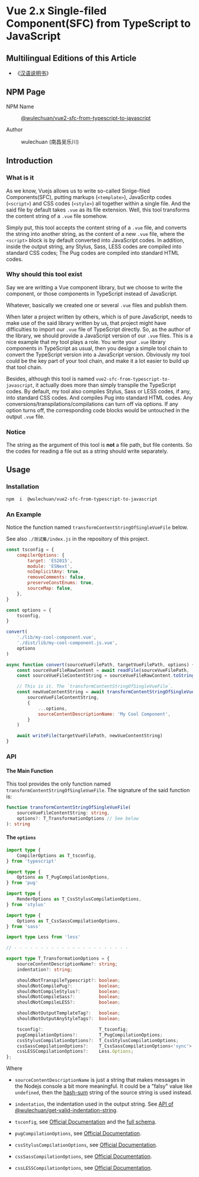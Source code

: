 # Vue 2.x Single-filed Component(SFC) from TypeScript to JavaScript

<link rel="stylesheet" href="../../node_modules/@wulechuan/css-stylus-markdown-themes/源代码/发布的源代码/文章排版与配色方案集/层叠样式表/wulechuan-styles-for-html-via-markdown--vscode.default.min.css">



## Multilingual Editions of this Article

- 《[汉语说明书](../../ReadMe.md)》




## NPM Page

<dl>
<dt>NPM Name</dt>
<dd>

[@wulechuan/vue2-sfc-from-typescript-to-javascript](https://www.npmjs.com/package/@wulechuan/vue2-sfc-from-typescript-to-javascript)

</dd>
<dt>Author</dt>
<dd><p>wulechuan (南昌吴乐川)</p></dd>
</dl>





## Introduction

### What is it

As we know, Vuejs allows us to write so-called Sinlge-filed Components(SFC), putting markups (`<template>`), JavaScritp codes (`<script>`) and CSS codes (`<style>`) all together within a single file. And the said file by default takes `.vue` as its file extension. Well, this tool transforms the content string of a `.vue` file somehow.

Simply put, this tool accepts the content string of a `.vue` file, and converts the string into another string, as the content of a new `.vue` file, where the `<script>` block is by default converted into JavaScript codes. In addition, inside the output string, any Stylus, Sass, LESS codes are compiled into standard CSS codes; The Pug codes are compiled into standard HTML codes.




### Why should this tool exist

Say we are writting a Vue component library, but we choose to write the component, or those components in TypeScript instead of JavaScript. 

Whatever, basically we created one or several `.vue` files and publish them.

When later a project written by others, which is of pure JavaScript, needs to make use of the said library written by us, that project might have difficulties to import our `.vue` file of TypeScript directly. So, as the author of the library, we should provide a JavaScript version of our `.vue` files. This is a nice example that my tool plays a role. You write your `.vue` library components in TypeScript as usual, then you design a simple tool chain to convert the TypeScript version into a JavaScript version. Obviously my tool could be the key part of your tool chain, and make it a lot easier to build up that tool chain.


Besides, although this tool is named `vue2-sfc-from-typescript-to-javascript`, it actually does more than simply transpile the TypeScript codes. By default, my tool also compiles Stylus, Sass or LESS codes, if any, into standard CSS codes. And compiles Pug into standard HTML codes. Any conversions/transpilations/compilations can turn off via options. If any option turns off, the corresponding code blocks would be untouched in the output `.vue` file.


### Notice

The string as the argument of this tool is **not** a file path, but file contents. So the codes for reading a file out as a string should write separately.






## Usage

### Installation

```sh
npm  i  @wulechuan/vue2-sfc-from-typescript-to-javascript
```


### An Example

Notice the function named `transformContentStringOfSingleVueFile` below.

See also `./测试集/index.js` in the repository of this project.

```js
const tsconfig = {
    compilerOptions: {
        target: 'ES2015',
        module: 'ESNext',
        noImplicitAny: true,
        removeComments: false,
        preserveConstEnums: true,
        sourceMap: false,
    },
}

const options = {
    tsconfig,
}

convert(
    './lib/my-cool-component.vue',
    './dist/lib/my-cool-component.js.vue',
    options
)

async function convert(sourceVueFilePath, targetVueFilePath, options) {
    const sourceVueFileRawContent = await readFile(sourceVueFilePath, 'utf8')
    const sourceVueFileContentString = sourceVueFileRawContent.toString()

    // This is it. The `transformContentStringOfSingleVueFile`.
    const newVueContentString = await transformContentStringOfSingleVueFile(
        sourceVueFileContentString,
        {
            ...options,
            sourceContentDescriptionName: 'My Cool Component',
        }
    )

    await writeFile(targetVueFilePath, newVueContentString)
}
```



### API

#### The Main Function

This tool provides the only function named `transformContentStringOfSingleVueFile`. The signature of the said function is:

```ts
function transformContentStringOfSingleVueFile(
    sourceVueFileContentString: string,
    options?: T_TransformationOptions // See below
): string
```


#### The `options`

```ts
import type {
    CompilerOptions as T_tsconfig,
} from 'typescript'

import type {
    Options as T_PugCompilationOptions,
} from 'pug'

import type {
    RenderOptions as T_CssStylusCompilationOptions,
} from 'stylus'

import type {
    Options as T_CssSassCompilationOptions,
} from 'sass'

import type Less from 'less'

// - - - - - - - - - - - - - - - - - - - - - -

export type T_TransformationOptions = {
    sourceContentDescriptionName?: string;
    indentation?: string;

    shouldNotTranspileTypescript?: boolean;
    shouldNotCompilePug?:          boolean;
    shouldNotCompileStylus?:       boolean;
    shouldNotCompileSass?:         boolean;
    shouldNotCompileLESS?:         boolean;

    shouldNotOutputTemplateTag?:   boolean;
    shouldNotOutputAnyStyleTags?:  boolean;

    tsconfig?:                     T_tsconfig;
    pugCompilationOptions?:        T_PugCompilationOptions;
    cssStylusCompilationOptions?:  T_CssStylusCompilationOptions;
    cssSassCompilationOptions?:    T_CssSassCompilationOptions<'sync'>;
    cssLESSCompilationOptions?:    Less.Options;
};
```

Where

-   `sourceContentDescriptionName` is just a string that makes messages in the Nodejs console a bit more meaningful. It could be a "falsy" value like `undefined`, then the [hash-sum](https://www.npmjs.com/package/hash-sum) string of the source string is used instead.

-   `indentation`, the indentation used in the output string. See [API of @wulechuan/get-valid-indentation-string](https://github.com/wulechuan/wulechuan-js-get-valid-indentation-string/blob/master/%E6%96%87%E6%A1%A3%E9%9B%86/%E8%AF%B4%E6%98%8E%E4%B9%A6/ReadMe.en-US.md#api).

-   `tsconfig`, see [Official Documentation](http://www.typescriptlang.org/docs/handbook/tsconfig-json.html) and the [full schema](http://json.schemastore.org/tsconfig).

-   `pugCompilationOptions`, see [Official Documentation](https://pugjs.org/api/reference.html#pugcompilesource-options).

-   `cssStylusCompilationOptions`, see [Official Documentation](https://stylus-lang.com/docs/js.html).

-   `cssSassCompilationOptions`, see [Official Documentation](https://sass-lang.com/documentation/js-api#options).

-   `cssLESSCompilationOptions`, see [Official Documentation](http://lesscss.org/usage/#programmatic-usage).




